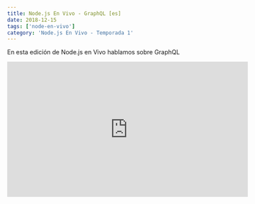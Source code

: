 ```yaml
---
title: Node.js En Vivo - GraphQL [es]
date: 2018-12-15
tags: ['node-en-vivo']
category: 'Node.js En Vivo - Temporada 1'
---
```

En esta edición de Node.js en Vivo hablamos sobre GraphQL

<iframe class="mt-2" width="560" height="315" src="https://www.youtube.com/embed/Ur3yiOYpV7M" title="YouTube video player" frameborder="0" allow="accelerometer; autoplay; clipboard-write; encrypted-media; gyroscope; picture-in-picture" allowfullscreen></iframe>
